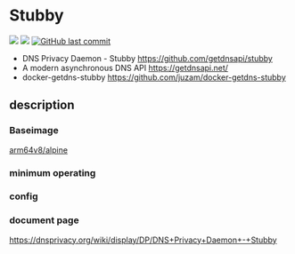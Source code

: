 # Stubby

[![](https://images.microbadger.com/badges/image/kometchtech/stubby.svg)](https://microbadger.com/images/kometchtech/stubby "Get your own image badge on microbadger.com")
[![](https://images.microbadger.com/badges/version/kometchtech/stubby.svg)](https://microbadger.com/images/kometchtech/stubby "Get your own version badge on microbadger.com")
[![GitHub last commit](https://img.shields.io/github/last-commit/google/skia.svg)](https://github.com/kometchtech/docker-build/commits/master/stubby)

- DNS Privacy Daemon - Stubby <https://github.com/getdnsapi/stubby>  
- A modern asynchronous DNS API <https://getdnsapi.net/>  
- docker-getdns-stubby <https://github.com/juzam/docker-getdns-stubby>  

## description

### Baseimage

[arm64v8/alpine](https://hub.docker.com/r/arm64v8/alpine/)

### minimum operating

### config

### document page

<https://dnsprivacy.org/wiki/display/DP/DNS+Privacy+Daemon+-+Stubby>
